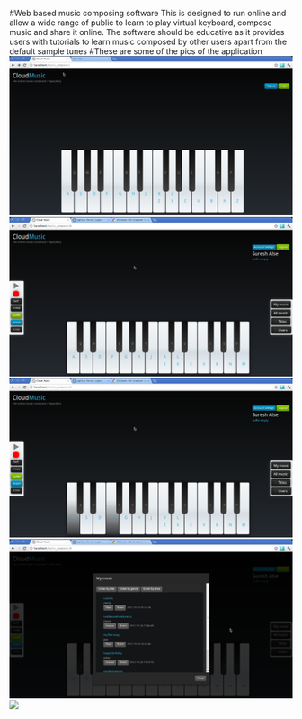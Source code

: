 #Web based music composing software
This is designed to run online and allow a wide range of public to learn to play virtual keyboard, compose music and share it online. The software should be educative as it provides users with tutorials to learn music composed by other users apart from the default sample tunes
#These are some of the pics of the application
![](images/1.png)  
![](images/2.png)  
![](images/3.png)  
![](images/4.png)  
![](images/5.png)  
